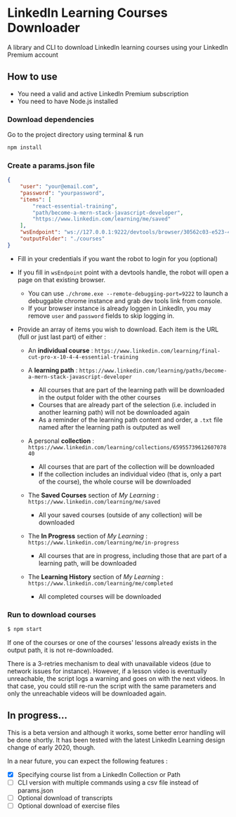 # LinkedIn Learning Courses Downloader
A library and CLI to download LinkedIn learning courses using your LinkedIn Premium account

## How to use

- You need a valid and active LinkedIn Premium subscription
- You need to have Node.js installed

### Download dependencies

Go to the project directory using terminal & run

```sh
npm install
```

### Create a params.json file

```json
{
    "user": "your@email.com",
    "password": "yourpassword",
    "items": [
        "react-essential-training",
        "path/become-a-mern-stack-javascript-developer",
        "https://www.linkedin.com/learning/me/saved"
    ],
    "wsEndpoint": "ws://127.0.0.1:9222/devtools/browser/30562c03-e523-4cf0-af10-5e015e36df8d",
    "outputFolder": "./courses"
}
```

- Fill in your credentials if you want the robot to login for you (optional)
- If you fill in `wsEndpoint` point with a devtools handle, the robot will open a page on that existing browser.
  - You can use `./chrome.exe --remote-debugging-port=9222` to launch a debuggable chrome instance and grab dev tools link from console.
  - If your browser instance is already loggen in LinkedIn, you may remove `user` and `password` fields to skip logging in.
- Provide an array of items you wish to download. Each item is the URL (full or just last part) of either :

  - An **individual course** : `https://www.linkedin.com/learning/final-cut-pro-x-10-4-4-essential-training`

  - A **learning path** : `https://www.linkedin.com/learning/paths/become-a-mern-stack-javascript-developer`
    - All courses that are part of the learning path will be downloaded in the output folder with the other courses
    - Courses that are already part of the selection (i.e. included in another learning path) will not be downloaded again
    - As a reminder of the learning path content and order, a `.txt` file named after the learning path is outputed as well

  - A personal **collection** : `https://www.linkedin.com/learning/collections/6595573961260707840`
    - All courses that are part of the collection will be downloaded
    - If the collection includes an individual video (that is, only a part of the course), the whole course will be downloaded

  - The **Saved Courses** section of *My Learning*  : `https://www.linkedin.com/learning/me/saved`
    - All your saved courses (outside of any collection) will be downloaded

  - The **In Progress** section of *My Learning* : `https://www.linkedin.com/learning/me/in-progress`
    - All courses that are in progress, including those that are part of a learning path, will be downloaded

  - The **Learning History** section of *My Learning* : `https://www.linkedin.com/learning/me/completed`
    - All completed courses will be downloaded

### Run to download courses

```sh
$ npm start
```

If one of the courses or one of the courses' lessons already exists in the output path, it is not re-downloaded.

There is a 3-retries mechanism to deal with unavailable videos (due to network issues for instance).
However, if a lesson video is eventually unreachable, the script logs a warning and goes on with the next videos.
In that case, you could still re-run the script with the same parameters and only the unreachable videos will be downloaded again.

## In progress...

This is a beta version and although it works, some better error handling will be done shortly.
It has been tested with the latest LinkedIn Learning design change of early 2020, though.

In a near future, you can expect the following features :
- [x] Specifying course list from a LinkedIn Collection or Path
- [ ] CLI version with multiple commands using a csv file instead of params.json
- [ ] Optional download of transcripts
- [ ] Optional download of exercise files
